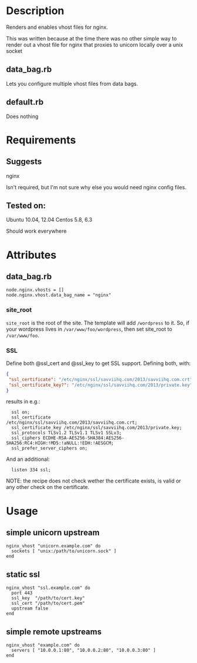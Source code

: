 Description
===========
Renders and enables vhost files for nginx.

This was written because at the time there was no other simple way to render
out a vhost file for nginx that proxies to unicorn locally over a unix socket

## data_bag.rb
Lets you configure multiple vhost files from data bags.

## default.rb
Does nothing

Requirements
============
## Suggests
nginx

Isn't required, but I'm not sure why else you would need nginx config files.

## Tested on:

Ubuntu 10.04, 12.04
Centos 5.8, 6.3

Should work everywhere

Attributes
==========

## data_bag.rb
```
node.nginx.vhosts = []
node.nginx.vhost.data_bag_name = "nginx"
```

### site_root
`site_root` is the root of the site. The template will add `/wordpress`
to it. So, if your wordpress lives in `/var/www/foo/wordpress`, then set
site_root to `/var/www/foo`.

### SSL
Define both @ssl_cert and @ssl_key to get SSL support. Defining both,
with:

```json
{
 "ssl_certificate": "/etc/nginx/ssl/savviihq.com/2013/savviihq.com.crt",
 "ssl_certificate_key?": "/etc/nginx/ssl/savviihq.com/2013/private.key"
}
```

results in e.g.:

```
  ssl on;
  ssl_certificate     /etc/nginx/ssl/savviihq.com/2013/savviihq.com.crt;
  ssl_certificate_key /etc/nginx/ssl/savviihq.com/2013/private.key;
  ssl_protocols TLSv1.2 TLSv1.1 TLSv1 SSLv3;
  ssl_ciphers ECDHE-RSA-AES256-SHA384:AES256-SHA256:RC4:HIGH:!MD5:!aNULL:!EDH:!AESGCM;
  ssl_prefer_server_ciphers on;
```

And an additional:
```
  listen 334 ssl;
```

NOTE: the recipe does not check wether the certificate exists, is valid
or any other check on the certificate.

Usage
=====

## simple unicorn upstream
```
nginx_vhost "unicorn.example.com" do
  sockets [ "unix:/path/to/unicorn.sock" ]
end
```

## static ssl
```
nginx_vhost "ssl.example.com" do
  port 443
  ssl_key  "/path/to/cert.key"
  ssl_cert "/path/to/cert.pem"
  upstream false
end
```

## simple remote upstreams

```
nginx_vhost "example.com" do
  servers [ "10.0.0.1:80", "10.0.0.2:80", "10.0.0.3:80" ]
end
```

